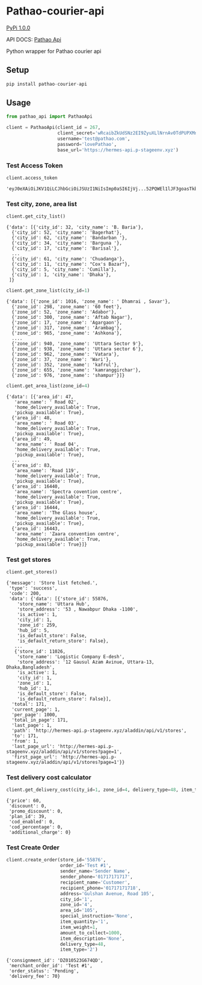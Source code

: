 # Pathao-courier-api
[PyPi 1.0.0](https://pypi.org/project/pathao-courier-api/1.0.0/)

API DOCS: [Pathao Api](https://merchant.pathao.com/courier/developer-api)

Python wrapper for Pathao courier api
## Setup

```python
pip install pathao-courier-api
```

## Usage

```python
from pathao_api import PathaoApi
```


```python
client = PathaoApi(client_id = 267,
                   client_secret='wRcaibZkUdSNz2EI9ZyuXLlNrnAv0TdPUPXMnD39',
                   username='test@pathao.com',
                   password='lovePathao',
                   base_url='https://hermes-api.p-stageenv.xyz')
```

### Test Access Token


```python
client.access_token
```
    'eyJ0eXAiOiJKV1QiLCJhbGciOiJSUzI1NiIsImp0aSI6IjVj...52PQWEl1lJF3goasTkbHsnXoLKEcicpRdo0'



### Test city, zone, area list


```python
client.get_city_list()
```
    {'data': [{'city_id': 32, 'city_name': 'B. Baria'},
      {'city_id': 52, 'city_name': 'Bagerhat'},
      {'city_id': 62, 'city_name': 'Bandarban '},
      {'city_id': 34, 'city_name': 'Barguna '},
      {'city_id': 17, 'city_name': 'Barisal'},
      ...
      {'city_id': 61, 'city_name': 'Chuadanga'},
      {'city_id': 11, 'city_name': "Cox's Bazar"},
      {'city_id': 5, 'city_name': 'Cumilla'},
      {'city_id': 1, 'city_name': 'Dhaka'},
     ]}




```python
client.get_zone_list(city_id=1)
```
    {'data': [{'zone_id': 1016, 'zone_name': ' Dhamrai , Savar'},
      {'zone_id': 298, 'zone_name': '60 feet'},
      {'zone_id': 52, 'zone_name': 'Adabor'},
      {'zone_id': 300, 'zone_name': 'Aftab Nagar'},
      {'zone_id': 17, 'zone_name': 'Agargaon'},
      {'zone_id': 317, 'zone_name': 'Arambag'},
      {'zone_id': 965, 'zone_name': 'Ashkona'},
      ....
      {'zone_id': 940, 'zone_name': 'Uttara Sector 9'},
      {'zone_id': 938, 'zone_name': 'Uttara sector 6'},
      {'zone_id': 962, 'zone_name': 'Vatara'},
      {'zone_id': 37, 'zone_name': 'Wari'},
      {'zone_id': 352, 'zone_name': 'kafrul'},
      {'zone_id': 655, 'zone_name': 'kamranggirchar'},
      {'zone_id': 976, 'zone_name': 'shampur'}]}
```python
client.get_area_list(zone_id=4)
```
    {'data': [{'area_id': 47,
       'area_name': ' Road 02',
       'home_delivery_available': True,
       'pickup_available': True},
      {'area_id': 48,
       'area_name': ' Road 03',
       'home_delivery_available': True,
       'pickup_available': True},
      {'area_id': 49,
       'area_name': ' Road 04',
       'home_delivery_available': True,
       'pickup_available': True},
      ...
      {'area_id': 83,
       'area_name': 'Road 119',
       'home_delivery_available': True,
       'pickup_available': True},
      {'area_id': 16440,
       'area_name': 'Spectra covention centre',
       'home_delivery_available': True,
       'pickup_available': True},
      {'area_id': 16444,
       'area_name': 'The Glass house',
       'home_delivery_available': True,
       'pickup_available': True},
      {'area_id': 16443,
       'area_name': 'Zaara convention centre',
       'home_delivery_available': True,
       'pickup_available': True}]}



### Test get stores


```python
client.get_stores()
```




    {'message': 'Store list fetched.',
     'type': 'success',
     'code': 200,
     'data': {'data': [{'store_id': 55876,
        'store_name': 'Uttara Hub',
        'store_address': '53 , Nawabpur Dhaka -1100',
        'is_active': 1,
        'city_id': 1,
        'zone_id': 259,
        'hub_id': 5,
        'is_default_store': False,
        'is_default_return_store': False},
       ...
       {'store_id': 11026,
        'store_name': 'Logistic Company E-desh',
        'store_address': '12 Gausul Azam Avinue, Uttara-13, Dhaka,Bangladesh',
        'is_active': 1,
        'city_id': 1,
        'zone_id': 1,
        'hub_id': 1,
        'is_default_store': False,
        'is_default_return_store': False}],
      'total': 171,
      'current_page': 1,
      'per_page': 1000,
      'total_in_page': 171,
      'last_page': 1,
      'path': 'http://hermes-api.p-stageenv.xyz/aladdin/api/v1/stores',
      'to': 171,
      'from': 1,
      'last_page_url': 'http://hermes-api.p-stageenv.xyz/aladdin/api/v1/stores?page=1',
      'first_page_url': 'http://hermes-api.p-stageenv.xyz/aladdin/api/v1/stores?page=1'}}



### Test delivery cost calculator


```python
client.get_delivery_cost(city_id=1, zone_id=4, delivery_type=48, item_type='2', store_id='55876')
```
    {'price': 60,
     'discount': 0,
     'promo_discount': 0,
     'plan_id': 39,
     'cod_enabled': 0,
     'cod_percentage': 0,
     'additional_charge': 0}



### Test Create Order


```python
client.create_order(store_id='55876', 
                    order_id='Test #1', 
                    sender_name='Sender Name',
                    sender_phone='01717171717', 
                    recipient_name='Customer', 
                    recipient_phone='01717171718', 
                    address='Gulshan Avenue, Road 105',
                    city_id='1',
                    zone_id='4',
                    area_id='105',
                    special_instruction='None',
                    item_quantity='1',
                    item_weight=1,
                    amount_to_collect=1000,
                    item_description='None',
                    delivery_type=48,
                    item_type='2')
```
```
{'consignment_id': 'DZ010523G674QD',
 'merchant_order_id': 'Test #1',
 'order_status': 'Pending',
 'delivery_fee': 70}
```